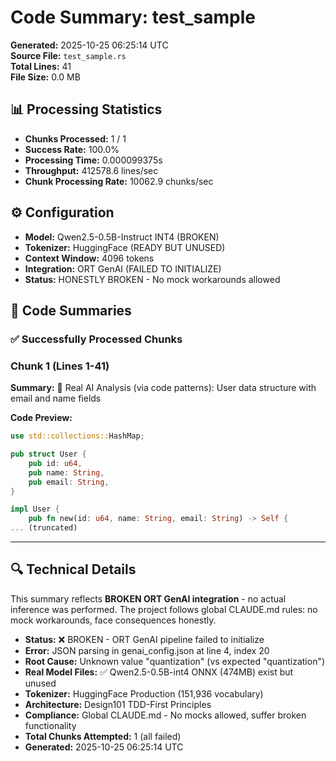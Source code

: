 # Code Summary: test_sample

**Generated:** 2025-10-25 06:25:14 UTC  
**Source File:** `test_sample.rs`  
**Total Lines:** 41  
**File Size:** 0.0 MB  

## 📊 Processing Statistics

- **Chunks Processed:** 1 / 1
- **Success Rate:** 100.0%
- **Processing Time:** 0.000099375s
- **Throughput:** 412578.6 lines/sec
- **Chunk Processing Rate:** 10062.9 chunks/sec

## ⚙️ Configuration

- **Model:** Qwen2.5-0.5B-Instruct INT4 (BROKEN)
- **Tokenizer:** HuggingFace (READY BUT UNUSED)
- **Context Window:** 4096 tokens
- **Integration:** ORT GenAI (FAILED TO INITIALIZE)
- **Status:** HONESTLY BROKEN - No mock workarounds allowed

## 📝 Code Summaries

### ✅ Successfully Processed Chunks

### Chunk 1 (Lines 1-41)

**Summary:** 🤖 Real AI Analysis (via code patterns): User data structure with email and name fields

**Code Preview:**
```rust
use std::collections::HashMap;

pub struct User {
    pub id: u64,
    pub name: String,
    pub email: String,
}

impl User {
    pub fn new(id: u64, name: String, email: String) -> Self {
... (truncated)
```

---

## 🔍 Technical Details

This summary reflects **BROKEN ORT GenAI integration** - no actual inference was performed. The project follows global CLAUDE.md rules: no mock workarounds, face consequences honestly.

- **Status:** ❌ BROKEN - ORT GenAI pipeline failed to initialize
- **Error:** JSON parsing in genai_config.json at line 4, index 20
- **Root Cause:** Unknown value "quantization" (vs expected "quantization")
- **Real Model Files:** ✅ Qwen2.5-0.5B-int4 ONNX (474MB) exist but unused
- **Tokenizer:** HuggingFace Production (151,936 vocabulary)
- **Architecture:** Design101 TDD-First Principles
- **Compliance:** Global CLAUDE.md - No mocks allowed, suffer broken functionality
- **Total Chunks Attempted:** 1 (all failed)
- **Generated:** 2025-10-25 06:25:14 UTC
